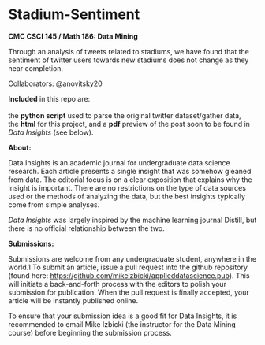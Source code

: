# Stadium-Sentiment

<b>

CMC CSCI 145 / Math 186: Data Mining</b><br/>


Through an analysis of tweets related to stadiums, we have found that the sentiment of twitter users towards new stadiums does not change as they near completion. 

Collaborators: @anovitsky20
<br/>

<b>Included</b> in this repo are:<br/><br/>
the <b>python script</b> used to parse the original twitter dataset/gather data, <br/>the
<b>html</b> for this project, and a <b>pdf</b> preview of the post soon to be found in <em>Data Insights</em> (see below).

<b>About:</b><br/>

Data Insights is an academic journal for undergraduate data science research. Each article presents a single insight that was somehow gleaned from data. The editorial focus is on a clear exposition that explains why the insight is important. There are no restrictions on the type of data sources used or the methods of analyzing the data, but the best insights typically come from simple analyses.<br/>

<em>Data Insights</em> was largely inspired by the machine learning journal Distill, but there is no official relationship between the two.

<b>Submissions:</b><br/>

Submissions are welcome from any undergraduate student, anywhere in the world.1 To submit an article, issue a pull request into the github repository (found here: https://github.com/mikeizbicki/applieddatascience.pub). This will initiate a back-and-forth process with the editors to polish your submission for publication. When the pull request is finally accepted, your article will be instantly published online.<br/>

To ensure that your submission idea is a good fit for Data Insights, it is recommended to email Mike Izbicki (the instructor for the Data Mining course) before beginning the submission process.

